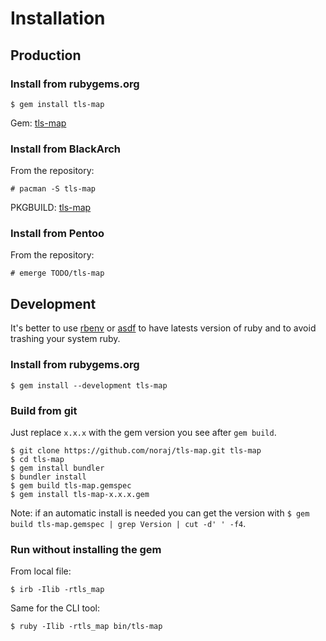 # Installation

## Production

### Install from rubygems.org

```plaintext
$ gem install tls-map
```

Gem: [tls-map](https://rubygems.org/gems/tls-map)

### Install from BlackArch

From the repository:

```plaintext
# pacman -S tls-map
```

PKGBUILD: [tls-map](https://github.com/BlackArch/blackarch/blob/master/packages/tls-map/PKGBUILD)

### Install from Pentoo

From the repository:

```plaintext
# emerge TODO/tls-map
```

## Development

It's better to use [rbenv](https://github.com/rbenv/rbenv) or [asdf](https://github.com/asdf-vm/asdf) to have latests version of ruby and to avoid trashing your system ruby.

### Install from rubygems.org

```plaintext
$ gem install --development tls-map
```

### Build from git

Just replace `x.x.x` with the gem version you see after `gem build`.

```plaintext
$ git clone https://github.com/noraj/tls-map.git tls-map
$ cd tls-map
$ gem install bundler
$ bundler install
$ gem build tls-map.gemspec
$ gem install tls-map-x.x.x.gem
```

Note: if an automatic install is needed you can get the version with `$ gem build tls-map.gemspec | grep Version | cut -d' ' -f4`.

### Run without installing the gem

From local file:

```plaintext
$ irb -Ilib -rtls_map
```

Same for the CLI tool:

```plaintext
$ ruby -Ilib -rtls_map bin/tls-map
```
